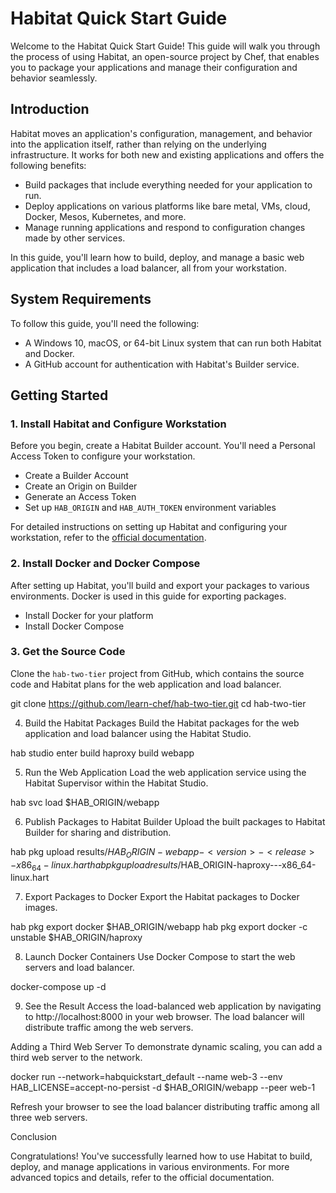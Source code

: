 # Habitat Quick Start Guide

Welcome to the Habitat Quick Start Guide! This guide will walk you through the process of using Habitat, an open-source project by Chef, that enables you to package your applications and manage their configuration and behavior seamlessly.

## Introduction

Habitat moves an application's configuration, management, and behavior into the application itself, rather than relying on the underlying infrastructure. It works for both new and existing applications and offers the following benefits:

- Build packages that include everything needed for your application to run.
- Deploy applications on various platforms like bare metal, VMs, cloud, Docker, Mesos, Kubernetes, and more.
- Manage running applications and respond to configuration changes made by other services.

In this guide, you'll learn how to build, deploy, and manage a basic web application that includes a load balancer, all from your workstation.

## System Requirements

To follow this guide, you'll need the following:

- A Windows 10, macOS, or 64-bit Linux system that can run both Habitat and Docker.
- A GitHub account for authentication with Habitat's Builder service.

## Getting Started

### 1. Install Habitat and Configure Workstation

Before you begin, create a Habitat Builder account. You'll need a Personal Access Token to configure your workstation.

- Create a Builder Account
- Create an Origin on Builder
- Generate an Access Token
- Set up `HAB_ORIGIN` and `HAB_AUTH_TOKEN` environment variables

For detailed instructions on setting up Habitat and configuring your workstation, refer to the [official documentation](https://www.habitat.sh/docs/install-habitat/).

### 2. Install Docker and Docker Compose

After setting up Habitat, you'll build and export your packages to various environments. Docker is used in this guide for exporting packages.

- Install Docker for your platform
- Install Docker Compose

### 3. Get the Source Code

Clone the `hab-two-tier` project from GitHub, which contains the source code and Habitat plans for the web application and load balancer.

git clone https://github.com/learn-chef/hab-two-tier.git
cd hab-two-tier

4. Build the Habitat Packages
Build the Habitat packages for the web application and load balancer using the Habitat Studio.

hab studio enter
build haproxy
build webapp

5. Run the Web Application
Load the web application service using the Habitat Supervisor within the Habitat Studio.

hab svc load $HAB_ORIGIN/webapp

6. Publish Packages to Habitat Builder
Upload the built packages to Habitat Builder for sharing and distribution.

hab pkg upload results/$HAB_ORIGIN-webapp-<version>-<release>-x86_64-linux.hart
hab pkg upload results/$HAB_ORIGIN-haproxy-<version>-<release>-x86_64-linux.hart

7. Export Packages to Docker
Export the Habitat packages to Docker images.

hab pkg export docker $HAB_ORIGIN/webapp
hab pkg export docker -c unstable $HAB_ORIGIN/haproxy

8. Launch Docker Containers
Use Docker Compose to start the web servers and load balancer.

docker-compose up -d

9. See the Result
Access the load-balanced web application by navigating to http://localhost:8000 in your web browser. The load balancer will distribute traffic among the web servers.

Adding a Third Web Server
To demonstrate dynamic scaling, you can add a third web server to the network.


docker run --network=habquickstart_default --name web-3 --env HAB_LICENSE=accept-no-persist -d $HAB_ORIGIN/webapp --peer web-1

Refresh your browser to see the load balancer distributing traffic among all three web servers.

Conclusion

Congratulations! You've successfully learned how to use Habitat to build, deploy, and manage applications in various environments. For more advanced topics and details, refer to the official documentation.


